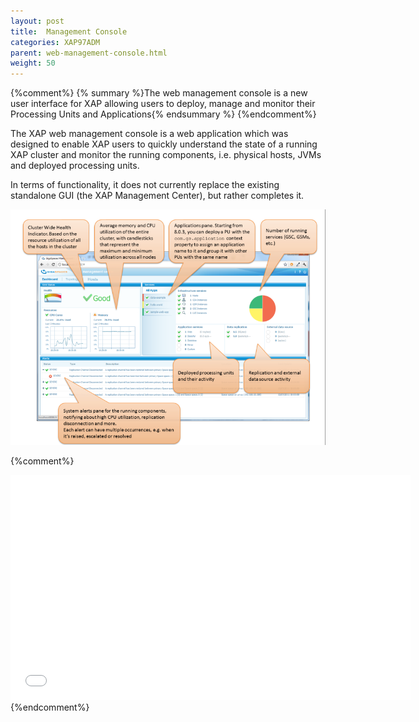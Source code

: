 ```yaml
---
layout: post
title:  Management Console
categories: XAP97ADM
parent: web-management-console.html
weight: 50
---
```


{%comment%}
{% summary %}The web management console is a new user interface for XAP allowing users to deploy, manage and monitor their Processing Units and Applications{% endsummary %}
{%endcomment%}

The XAP web management console is a web application which was designed to enable XAP users to quickly understand the state of a running XAP cluster and monitor the running components, i.e. physical hosts, JVMs and deployed processing units.

In terms of functionality, it does not currently replace the existing standalone GUI (the XAP Management Center), but rather completes it.

![dashboard803_9_6.png](/attachment_files/dashboard803_9_6.png)



{%comment%}
<iframe width="640" height="360" src="//www.youtube.com/embed/9nFkfj2o5hk?feature=player_embedded" frameborder="0" allowfullscreen></iframe>
{%endcomment%}